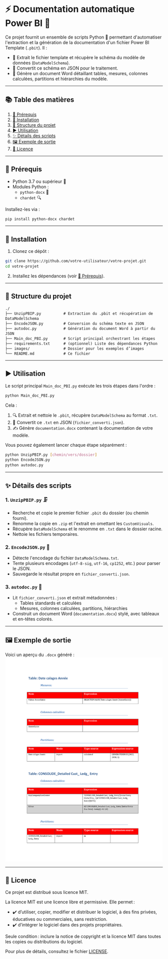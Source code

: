 # ⚡ Documentation automatique Power BI 🚀

Ce projet fournit un ensemble de scripts Python 🐍 permettant d'automatiser l'extraction et la génération de la documentation d'un fichier Power BI Template (`.pbit`). Il :

- 📂 Extrait le fichier template et récupère le schéma du modèle de données (`DataModelSchema`).
- 🔄 Convertit ce schéma en JSON pour le traitement.
- 📄 Génère un document Word détaillant tables, mesures, colonnes calculées, partitions et hiérarchies du modèle.

---

## 📚 Table des matières

1. [🚀 Prérequis](#-prérequis)
2. [🔧 Installation](#-installation)
3. [📂 Structure du projet](#-structure-du-projet)
4. [▶️ Utilisation](#-utilisation)
5. [✨ Détails des scripts](#-détails-des-scripts)
6. [🖼️ Exemple de sortie](#-exemple-de-sortie)
7. [📄 Licence](#-licence)

---

## 🚀 Prérequis

- Python 3.7 ou supérieur 🐍
- Modules Python :
  - `python-docx` 📑
  - `chardet` 🔍

Installez-les via :

```bash
pip install python-docx chardet
```

---

## 🔧 Installation

1. Clonez ce dépôt :

```bash
git clone https://github.com/votre-utilisateur/votre-projet.git
cd votre-projet
```

2. Installez les dépendances (voir [🚀 Prérequis](#-prérequis)).

---

## 📂 Structure du projet

```text
./
├── UnzipPBIP.py          # Extraction du .pbit et récupération de DataModelSchema
├── EncodeJSON.py         # Conversion du schéma texte en JSON
├── autodoc.py            # Génération du document Word à partir du JSON
├── Main_doc_PBI.py       # Script principal orchestrant les étapes
├── requirements.txt      # (optionnel) Liste des dépendances Python
├── images/               # Dossier pour les exemples d’images
└── README.md             # Ce fichier
```

---

## ▶️ Utilisation

Le script principal `Main_doc_PBI.py` exécute les trois étapes dans l'ordre :

```bash
python Main_doc_PBI.py
```

Cela :

1. 🔍 Extrait et nettoie le `.pbit`, récupère `DataModelSchema` au format `.txt`.
2. 🔄 Convertit ce `.txt` en JSON (`fichier_converti.json`).
3. ✍️ Génère `documentation.docx` contenant la documentation de votre modèle.

Vous pouvez également lancer chaque étape séparément :

```bash
python UnzipPBIP.py [chemin/vers/dossier]
python EncodeJSON.py
python autodoc.py
```

---

## ✨ Détails des scripts

### 1. `UnzipPBIP.py` 🗜️

- Recherche et copie le premier fichier `.pbit` du dossier (ou chemin fourni).
- Renomme la copie en `.zip` et l'extrait en omettant les `CustomVisuals`.
- Récupère `DataModelSchema` et le renomme en `.txt` dans le dossier racine.
- Nettoie les fichiers temporaires.

### 2. `EncodeJSON.py` 📝

- Détecte l'encodage du fichier `DataModelSchema.txt`.
- Tente plusieurs encodages (`utf-8-sig`, `utf-16`, `cp1252`, etc.) pour parser le JSON.
- Sauvegarde le résultat propre en `fichier_converti.json`.

### 3. `autodoc.py` 📄

- Lit `fichier_converti.json` et extrait métadonnées :
  - Tables standards et calculées
  - Mesures, colonnes calculées, partitions, hiérarchies
- Construit un document Word (`documentation.docx`) stylé, avec tableaux et en-têtes colorés.

---

## 🖼️ Exemple de sortie

Voici un aperçu du `.docx` généré :  
![Exemple de sortie](images/output_example.png)

---

## 📄 Licence

Ce projet est distribué sous licence MIT.

La licence MIT est une licence libre et permissive. Elle permet :

- ✔️ d’utiliser, copier, modifier et distribuer le logiciel, à des fins privées, éducatives ou commerciales, sans restriction.
- ✔️ d’intégrer le logiciel dans des projets propriétaires.

Seule condition : inclure la notice de copyright et la licence MIT dans toutes les copies ou distributions du logiciel.

Pour plus de détails, consultez le fichier [LICENSE](LICENSE).
